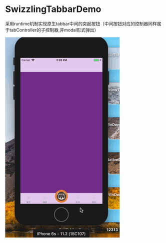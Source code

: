 # SwizzlingTabbarDemo
采用runtime机制实现原生tabbar中间的突起按钮（中间按钮对应的控制器同样属于tabController的子控制器,非modal形式弹出）

![示意图](https://github.com/hzcly98/SwizzlingTabbarDemo/blob/master/111.gif)

